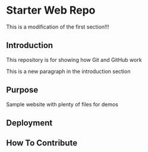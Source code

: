 # Starter Web Repo

This is a modification of the first section!!!

## Introduction

This repository is for showing how Git and GitHub work

This is a new paragraph in the introduction section

## Purpose

Sample website with plenty of files for demos

## Deployment

## How To Contribute
